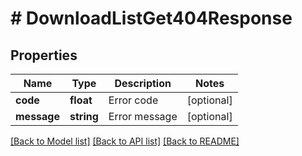 # # DownloadListGet404Response

## Properties

Name | Type | Description | Notes
------------ | ------------- | ------------- | -------------
**code** | **float** | Error code | [optional]
**message** | **string** | Error message | [optional]

[[Back to Model list]](../../README.md#models) [[Back to API list]](../../README.md#endpoints) [[Back to README]](../../README.md)
